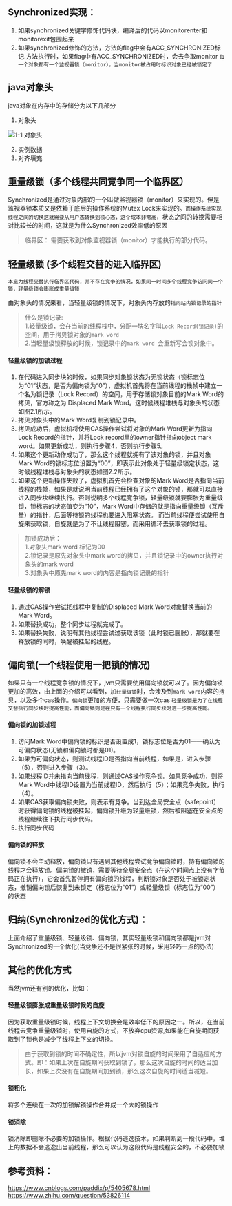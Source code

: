 ## Synchronized实现：
1. 如果synchronized关键字修饰代码块，编译后的代码以monitorenter和monitorexit包围起来
2. 如果synchronized修饰的方法，方法的flag中会有ACC_SYNCHRONIZED标记.方法执行时，如果flag中有ACC_SYNCHRONIZED时，会去争取monitor
`每一个对象都有一个监视器锁（monitor），当monitor被占用时标识对象已经被锁定了`

## java对象头
java对象在内存中的存储分为以下几部分
1. 对象头

![1-1 对象头](https://user-gold-cdn.xitu.io/2019/3/29/169ca0467e4c5ed8?w=999&h=347&f=jpeg&s=146482)

2. 实例数据
3. 对齐填充

## 重量级锁（多个线程共同竞争同一个临界区）
Synchronized是通过对象内部的一个叫做监视器锁（monitor）来实现的。但是监视器锁本质又是依赖于底层的操作系统的Mutex Lock来实现的。`而操作系统实现线程之间的切换这就需要从用户态转换到核心态，这个成本非常高`，状态之间的转换需要相对比较长的时间，这就是为什么Synchronized效率低的原因
> 临界区： 需要获取到对象监视器锁（monitor）才能执行的部分代码。

## 轻量级锁 (多个线程交替的进入临界区)
`本意为线程交替执行临界区代码，并不存在竞争的情况，如果同一时间多个线程竞争访问同一个锁，轻量级锁会膨胀成重量级锁`

由对象头的情况来看，当轻量级锁的情况下，对象头内存放的`指向站内锁记录的指针`

> 什么是锁记录:<br/>1.轻量级锁，会在当前的线程栈中，分配一块名字叫`Lock Record(锁记录)`的空间，用于拷贝锁对象的`mark word`<br/>2.当轻量级锁释放的时候，锁记录中的`mark word `会重新写会锁对象中。

#### 轻量级锁的加锁过程
1. 在代码进入同步块的时候，如果同步对象锁状态为无锁状态（锁标志位为“01”状态，是否为偏向锁为“0”），虚拟机首先将在当前线程的栈帧中建立一个名为锁记录（Lock Record）的空间，用于存储锁对象目前的Mark Word的拷贝，官方称之为 Displaced Mark Word。这时候线程堆栈与对象头的状态如图2.1所示。
2. 拷贝对象头中的Mark Word复制到锁记录中。
3. 拷贝成功后，虚拟机将使用CAS操作尝试将对象的Mark Word更新为指向Lock Record的指针，并将Lock record里的owner指针指向object mark word。如果更新成功，则执行步骤4，否则执行步骤5。
4. 如果这个更新动作成功了，那么这个线程就拥有了该对象的锁，并且对象Mark Word的锁标志位设置为“00”，即表示此对象处于轻量级锁定状态，这时候线程堆栈与对象头的状态如图2.2所示。
5. 如果这个更新操作失败了，虚拟机首先会检查对象的Mark Word是否指向当前线程的栈帧，如果是就说明当前线程已经拥有了这个对象的锁，那就可以直接进入同步块继续执行。否则说明多个线程竞争锁，轻量级锁就要膨胀为重量级锁，锁标志的状态值变为“10”，Mark Word中存储的就是指向重量级锁（互斥量）的指针，后面等待锁的线程也要进入阻塞状态。 而当前线程便尝试使用自旋来获取锁，自旋就是为了不让线程阻塞，而采用循环去获取锁的过程。
> 加锁成功后：<br/> 1.对象头mark word 标记为00 <br/>2.锁记录是原先对象头中mark word的拷贝，并且锁记录中的owner执行对象头的mark word<br/>3.对象头中原先mark word的内容是指向锁记录的指针

#### 轻量级锁的解锁
1. 通过CAS操作尝试把线程中复制的Displaced Mark Word对象替换当前的Mark Word。
2. 如果替换成功，整个同步过程就完成了。
3. 如果替换失败，说明有其他线程尝试过获取该锁（此时锁已膨胀），那就要在释放锁的同时，唤醒被挂起的线程。

## 偏向锁(一个线程使用一把锁的情况)
如果只有一个线程竞争锁的情况下，jvm只需要使用偏向锁就可以了。因为偏向锁更加的高效，由上面的介绍可以看到，加`轻量级锁`时，会涉及到`mark word`内容的拷贝，以及多个cas操作。`偏向锁`更加的方便，只需要做一次cas
`轻量级锁是为了在线程交替执行同步块时提高性能，而偏向锁则是在只有一个线程执行同步块时进一步提高性能。`
#### 偏向锁的加锁过程
1. 访问Mark Word中偏向锁的标识是否设置成1，锁标志位是否为01——确认为可偏向状态(无锁和偏向锁时都是01)。
2. 如果为可偏向状态，则测试线程ID是否指向当前线程，如果是，进入步骤（5），否则进入步骤（3）。
3. 如果线程ID并未指向当前线程，则通过CAS操作竞争锁。如果竞争成功，则将Mark Word中线程ID设置为当前线程ID，然后执行（5）；如果竞争失败，执行（4）。
4. 如果CAS获取偏向锁失败，则表示有竞争。当到达全局安全点（safepoint）时获得偏向锁的线程被挂起，偏向锁升级为轻量级锁，然后被阻塞在安全点的线程继续往下执行同步代码。
5. 执行同步代码

#### 偏向锁的释放
偏向锁不会主动释放，偏向锁只有遇到其他线程尝试竞争偏向锁时，持有偏向锁的线程才会释放锁。偏向锁的撤销，需要等待全局安全点（在这个时间点上没有字节码正在执行），它会首先暂停拥有偏向锁的线程，判断锁对象是否处于被锁定状态，撤销偏向锁后恢复到未锁定（标志位为“01”）或轻量级锁（标志位为“00”）的状态

## 归纳(Synchronized的优化方式)：
上面介绍了重量级锁、轻量级锁、偏向锁，其实轻量级锁和偏向锁都是jvm对Synchronized的一个优化(当竞争还不是很紧张的时候，采用轻巧一点的办法)<br/>

## 其他的优化方式
当然jvm还有别的优化，比如：
#### 轻量级锁膨胀成重量级锁时候的自旋
因为获取重量级锁时候，线程上下文切换会是效率低下的原因之一。所以，在当前线程去竞争重量级锁时，使用自旋的方式，不放弃cpu资源,如果能在自旋期间获取到了锁也是减少了线程上下文的切换。
> 由于获取到锁的时间不确定性，所以jvm对锁自旋的时间采用了自适应的方式。即：如果上次在自旋期间获取到锁了，那么这次自旋的时间的适当加长，如果上次没有在自旋期间加到锁，那么这次自旋的时间适当减短。

#### 锁粗化
将多个连续在一次的加锁解锁操作合并成一个大的锁操作

#### 锁消除
锁消除即删除不必要的加锁操作。根据代码逃逸技术，如果判断到一段代码中，堆上的数据不会逃逸出当前线程，那么可以认为这段代码是线程安全的，不必要加锁


## 参考资料：
https://www.cnblogs.com/paddix/p/5405678.html
https://www.zhihu.com/question/53826114